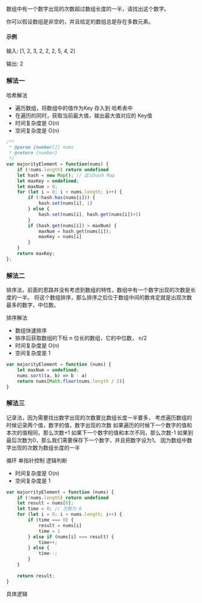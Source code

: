 数组中有一个数字出现的次数超过数组长度的一半，请找出这个数字。

你可以假设数组是非空的，并且给定的数组总是存在多数元素。

#### 示例

输入: [1, 2, 3, 2, 2, 2, 5, 4, 2]

输出: 2


### 解法一

哈希解法
* 遍历数组，将数组中的值作为Key 存入到 哈希表中
* 在遍历的同时，获取当前最大值，输出最大值对应的 Key值
* 时间复杂度是 O(n)
* 空间复杂度是 O(n)


```js
/**
 * @param {number[]} nums
 * @return {number}
 */
var majorityElement = function(nums) {
    if (!nums.length) return undefined
    let hash = new Map(); // 定义hash Map
    let maxKey = undefined;
    let maxNum = 0;
    for (let i = 0; i < nums.length; i++) {
        if (!hash.has(nums[i])) {
            hash.set(nums[i], 1)
        } else {
            hash.set(nums[i], hash.get(nums[i])+1)
        }
        if (hash.get(nums[i]) > maxNum) {
            maxNum = hash.get(nums[i]);
            maxKey = nums[i]
        }
    }
    return maxKey;
};
```

### 解法二

排序法，前面的思路并没有考虑到数组的特性，数组中有一个数字出现的次数是长度的一半。
将这个数组排序，那么排序之后位于数组中间的数肯定就是出现次数最多的数字，中位数。

排序解法
* 数组快速排序
* 排序后获取数组的下标 n 位长的数组，它的中位数， n/2 
* 时间复杂度是 O(n)
* 空间复杂度是 1

```js
var majorityElement = function (nums) {
    let maxNum = undefined;
    nums.sort((a, b) => b - a)
    return nums[Math.floor(nums.length / 2)]
}
```


### 解法三
记录法，因为需要找出数字出现的次数要比数组长度一半要多，
考虑遍历数组的时候记录两个值，数字的值，数字出现的次数
如果遍历的时候下一个数字的值和本次的值相同，那么次数+1
如果下一个数字的值和本次不同，那么次数-1
如果到最后次数为0，那么我们需要保存下一个数字，并且把数字设为1。
因为数组中数字出现的次数为数组长度的一半

循环 单指针控制 逻辑判断

* 时间复杂度是 O(n)
* 空间复杂度是 1

```js
var majorrityElement = function (nums) {
    if (!nums.length) return undefined
    let result = nums[0];
    let time = 0; // 次数为 0
    for (let i = 0; i < nums.length; i++) {
        if (time === 0) {
            result = nums[i]
            time = 1
        } else if (nums[i] === result) {
            time++;
        } else {
            time--;
        }
    }
    
    return result;
}
```

具体逻辑